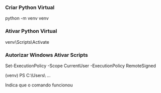 ### Criar Python Virtual
python -m venv venv

### Ativar Python Virtual
venv\Scripts\Activate

### Autorizar Windows Ativar Scripts
Set-ExecutionPolicy -Scope CurrentUser -ExecutionPolicy RemoteSigned

(venv) PS C:\Users\ ...

Indica que o comando funcionou